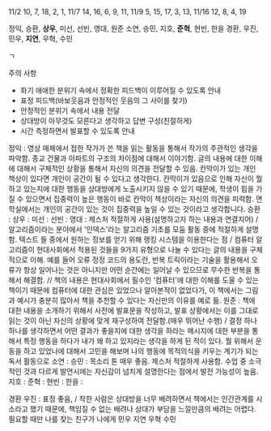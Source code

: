 11/2 10, 7, 18, 2, 1,
11/7 14, 16, 6, 9, 11,
11/9 5, 15, 17, 3, 13,
11/16 12, 8, 4, 19


정익, 승환, **상우**, 미선, 선빈, 영대, 원준
소연, 승민, 지호, **준혁**, 현빈, 한을
경환, 우진, 민우, **지연**, 우혁, 수민

ㄱ

주의 사항
- 화기 애애한 분위기 속에서 정확한 피드백이 이루어질 수 있도록 안내
- 표정 피드백(바보웃음과 안정적인 웃음의 그 사이를 찾기)
- 안정적인 분위기 속에서 내용 전달
- 상대방이 아무것도 모른다고 생각하고 답변 구성(친절하게)
- 시간 측정하면서 발표할 수 있도록 안내

정익 : 영상 매체에서 접한 작가가 쓴 책을 읽는 활동을 통해서 작가의 주관적인 생각을 파악함. 종교 건물과 아파트의 구조의 차이점에 대해서 이야기함. 글의 내용에 대한 이해에 대해서 구체적인 상황을 통해서 자신의 의견을 전달할 수 있음. 칸막이가 있는 개인 책상이 있다면 개인이 공간이 될 수 있다고 생각한다. 칸막이가 있음으로 인해 자신이 뭘 하고 있는지에 대한 행동을 상대방에게 노출시키지 않을 수 있기 때문에, 학생이 힘을 가질 수 있으면서 집중력이 높은 행동이 바로 칸막이 책상이라는 자신의 의견을 피력함. 면학실에서는 개인의 공간이 있는 것이 집중력을 높일 수 있는 것이라고 생각합니다. 
승환 : 
상우 :
미선 :
선빈 :
영대 : 제스처 적절하게 사용(설명하고자 하는 내용과 연결지어) / 알고리즘이라는 분야에서 '인덱스'라는 알고리즘 기초를 모둠 활동 중에 적절하게 설명함. 텍스트 들 중에서 원하는 정보를 얻기 위해 랭킹 시스템을 이용한다는 점 / 컴퓨터 알고리즘이 현대사회에서 적용된 것들을 9가지 유형으로 나눌 수 있다는 글의 내용을 구체적으로 이해. 예를 들어 오류 정정 코드의 용도란, 반복 트릭이라는 기술을 활용해서 오류가 항상 일어나는 것은 아니지만 어떤 순간에는 일어날 수 있으므로 무수한 반복을 통해서 해결함. // 책의 내용은 현대사회에서 필수인 '컴퓨터'에 대한 이해를 도울 수 있는 책이기 때문에 컴퓨터에 대한 관심은 있었으나 알아본적이 없었다가, 이 책에서는 그림과 예시가 충분히 많아서 책을 추천할 수 있다는 자신만의 이유를 예로 듦.
원준 : 책에 대한 내용을 소개하기 위해서 사전에 발표문을 작성하고, 발표 상황에서는 이를 그대로 읽는 것이 아닌 자신의 상황에 맞게 재구성하여 전달함.(매우 뛰어난 수행) / 결정 하나하나를 생각하면서 어떤 결과가 좋을지에 대한 생각을 하라는 메시지에 대한 부분을 통해서 특정 행동을 하다가 내가 왜 하고 있지라는 생각을 하게 된 적이 있다. 뭘 위해서 운동을 하고 있었나에 대해서 고민을 해보며 나의 행동에 목적의식을 키우는 계기가 되는 독서 활동으로
소연 : 
승민 : 목소리 톤 매우 좋음. 제스처 적절하게 사용함. 수업 중 소극적인 것과 다르게 발언시에는 자신감이 넘치게 설명한다는 점에서 발전 가능성이 높음. 
지호 : 
준혁 : 
현빈 : 
한을 : 

경환
우진 : 표정 좋음,  / 착한 사람은 상대방을 너무 배려하면서 책에서는 인간관계를 시소라고 했기 때문에, 책임질 수 없는 배려나 상대가 부담을 느낄만큼의 배려는 어렵다. 필요할 때만 나를 찾는 친구가 나에게 
민우
지연
우혁
수민
